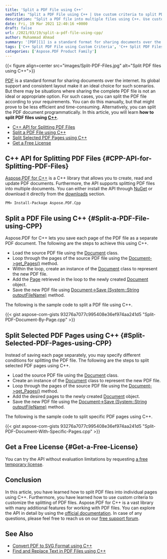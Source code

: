 ```yaml
---
title: 'Split a PDF File using C++'
seoTitle: "Split a PDF File using C++ | Use custom criteria to split PDF files"
description: "Split a PDF file into multiple files using C++. Use custom criteria for splitting PDF files within your C++ applications."
date: Fri, 19 Mar 2021 12:40:16 +0000
draft: false
url: /2021/03/19/split-a-pdf-file-using-cpp/
author: Muhammad Ahmad
summary: '[PDF][1] is a standard format for sharing documents over the internet. Its global support and consistent layout make it an ideal choice for such scenarios. But there may be situations where sharing the complete PDF file is not an ideal or appropriate option. For such cases, you can split the PDF file according to your requirements. You can do this manually, but that might prove to be less efficient and time-consuming. Alternatively, you can split the PDF document programmatically. In this article, you will learn **how to split PDF files using C++**.'
tags: ['C++ Split PDF File using Custom Criteria', 'C++ Split PDF Files', 'Split PDF Files By Page', 'Split PDF files using C++']
categories: ['Aspose.PDF Product Family']
---
```




{{< figure align=center src="images/Split-PDF-Files.jpg" alt="Split PDF files using C++">}}


[PDF][2] is a standard format for sharing documents over the internet. Its global support and consistent layout make it an ideal choice for such scenarios. But there may be situations where sharing the complete PDF file is not an ideal or appropriate option. For such cases, you can split the PDF file according to your requirements. You can do this manually, but that might prove to be less efficient and time-consuming. Alternatively, you can split the PDF document programmatically. In this article, you will learn **how to split PDF files using [C++][3]**.

*   [C++ API for Splitting PDF Files][4]
*   [Split a PDF File using C++][5]
*   [Split Selected PDF Pages using C++][6]
*   [Get a Free License][7]

## C++ API for Splitting PDF Files {#CPP-API-for-Splitting-PDF-Files}

[Aspose.PDF for C++][8] is a C++ library that allows you to create, read and update PDF documents. Furthermore, the API supports splitting PDF files into multiple documents. You can either install the API through [NuGet][9] or download it directly from the [downloads][10] section.

```
PM> Install-Package Aspose.PDF.Cpp
```

## Split a PDF File using C++ {#Split-a-PDF-File-using-CPP}

Aspose.PDF for C++ lets you save each page of the PDF file as a separate PDF document. The following are the steps to achieve this using C++.

*   Load the source PDF file using the [Document][11] class.
*   Loop through the pages of the source PDF file using the [Document->get\_Pages()][12] method.
*   Within the loop, create an instance of the [](https://apireference.aspose.com/pdf/cpp/class/aspose.pdf.document)[Document][13] class to represent the new PDF file.
*   Add the [Page][14] retrieved in the loop to the newly created [](https://apireference.aspose.com/pdf/cpp/class/aspose.pdf.document)[Document][15] object.
*   Save the new PDF file using [Document->Save (System::String outputFileName)][16] method.

The following is the sample code to split a PDF file using C++.

{{< gist aspose-com-gists 93276a7077c995408e36ef974aa241d5 "Split-PDF-Document-By-Page.cpp" >}}

## Split Selected PDF Pages using C++ {#Split-Selected-PDF-Pages-using-CPP}

Instead of saving each page separately, you may specify different conditions for splitting the PDF file. The following are the steps to split selected PDF pages using C++.

*   Load the source PDF file using the [](https://apireference.aspose.com/pdf/cpp/class/aspose.pdf.document)[Document][17] class.
*   Create an instance of the [](https://apireference.aspose.com/pdf/cpp/class/aspose.pdf.document)[Document][18] class to represent the new PDF file.
*   Loop through the pages of the source PDF file using the [Document->get\_Pages()][19] method.
*   Add the desired pages to the newly created [Document][20] object.
*   Save the new PDF file using the [Document->Save (System::String outputFileName)][21] method.

The following is the sample code to split specific PDF pages using C++.

{{< gist aspose-com-gists 93276a7077c995408e36ef974aa241d5 "Split-PDF-Document-With-Specific-Pages.cpp" >}}

## Get a Free License {#Get-a-Free-License}

You can try the API without evaluation limitations by requesting [a free temporary license][22].

## Conclusion

In this article, you have learned how to split PDF files into individual pages using C++. Furthermore, you have learned how to use custom criteria to customize the splitting of PDF files. Aspose.PDF for C++ is a vast library with many additional features for working with PDF files. You can explore the API in detail by using the [official documentation][23]. In case of any questions, please feel free to reach us on our [free support forum][24].

## See Also

*   [Convert PDF to SVG Format using C++][25]
*   [Find and Replace Text in PDF Files using C++][26]




[1]: https://docs.fileformat.com/pdf/
[2]: https://docs.fileformat.com/pdf/
[3]: https://docs.fileformat.com/programming/cpp/
[4]: #CPP-API-for-Splitting-PDF-Files
[5]: #Split-a-PDF-File-using-CPP
[6]: #Split-Selected-PDF-Pages-using-CPP
[7]: #Get-a-Free-License
[8]: https://products.aspose.com/pdf/cpp
[9]: https://www.nuget.org/packages/Aspose.Pdf.cpp
[10]: https://downloads.aspose.com/pdf/cpp
[11]: https://apireference.aspose.com/pdf/cpp/class/aspose.pdf.document
[12]: https://apireference.aspose.com/pdf/cpp/class/aspose.pdf.document#a481178a0c2c6277ae9b6b931d63e4122
[13]: https://apireference.aspose.com/pdf/cpp/class/aspose.pdf.document
[14]: https://apireference.aspose.com/pdf/cpp/class/aspose.pdf.page
[15]: https://apireference.aspose.com/pdf/cpp/class/aspose.pdf.document
[16]: https://apireference.aspose.com/pdf/cpp/class/aspose.pdf.document#a5f0d3a0eaf87e479ae2bf52f7eb438d7
[17]: https://apireference.aspose.com/pdf/cpp/class/aspose.pdf.document
[18]: https://apireference.aspose.com/pdf/cpp/class/aspose.pdf.document
[19]: https://apireference.aspose.com/pdf/cpp/class/aspose.pdf.document#a481178a0c2c6277ae9b6b931d63e4122
[20]: https://apireference.aspose.com/pdf/cpp/class/aspose.pdf.document
[21]: https://apireference.aspose.com/pdf/cpp/class/aspose.pdf.document#a5f0d3a0eaf87e479ae2bf52f7eb438d7
[22]: https://purchase.aspose.com/temporary-license
[23]: https://docs.aspose.com/pdf/cpp/
[24]: https://forum.aspose.com/c/pdf/10
[25]: https://blog.aspose.com/2021/02/01/convert-pdf-to-svg-format-using-cpp/
[26]: https://blog.aspose.com/2021/03/11/find-and-replace-text-in-pdf-files-using-cpp/





